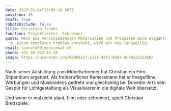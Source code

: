 ```yaml
---
date: 2023-01-04T13:05:18.067Z
position: 45
draft: true
robotsExclude: false
title: Christian Tanner
function: Projektleiter, Schreiner
quote: Wenn aus verschiedensten Materialien und Prozessen eine elegante Lösung
  zu einem komplexen Problem entsteht, wird mir nie langweilig.
email: tanner@3dimensional.ch
phone: +41 44 422 44 18
image: https://ucarecdn.com/68d65e17-c127-42f1-8dd7-dc70ca225160/
---
```

Nach seiner Ausbildung zum Möbelschreiner hat Christian ein Film-Stipendium ergattert. Als freiberuflicher Kameramann hat er Imagefilme, Werbungen und Musikvideos gedreht und gleichzeitig bei Dunedin-Arts sein Gespür für Lichtgestaltung als Visualisierer in die digitale Welt übersetzt.  

Und wenn er mal nicht plant, filmt oder schreinert, spielt Christian Brettspiele.